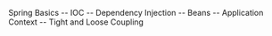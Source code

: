Spring Basics
-- IOC
-- Dependency Injection
-- Beans
-- Application Context
-- Tight and Loose Coupling
